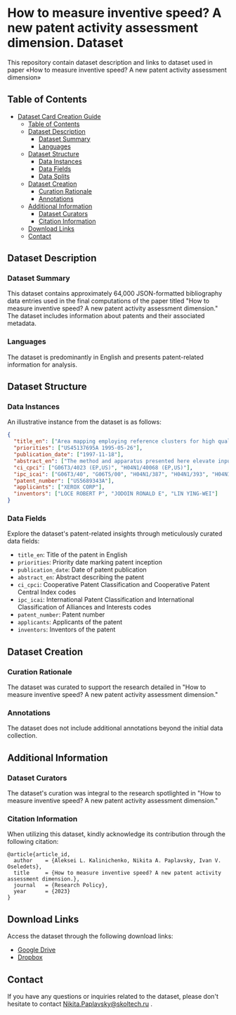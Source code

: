 # How to measure inventive speed? A new patent activity assessment dimension. Dataset
This repository contain dataset description and links to dataset used in paper «How to measure inventive speed? A new patent activity assessment dimension»

## Table of Contents
- [Dataset Card Creation Guide](#dataset-card-creation-guide)
  - [Table of Contents](#table-of-contents)
  - [Dataset Description](#dataset-description)
    - [Dataset Summary](#dataset-summary)
    - [Languages](#languages)
  - [Dataset Structure](#dataset-structure)
    - [Data Instances](#data-instances)
    - [Data Fields](#data-fields)
    - [Data Splits](#data-splits)
  - [Dataset Creation](#dataset-creation)
    - [Curation Rationale](#curation-rationale)
    - [Annotations](#annotations)
  - [Additional Information](#additional-information)
    - [Dataset Curators](#dataset-curators)
    - [Citation Information](#citation-information)
  - [Download Links](#download-links)
  - [Contact](#contact)

## Dataset Description

### Dataset Summary

This dataset contains approximately 64,000 JSON-formatted bibliography data entries used in the final computations of the paper titled "How to measure inventive speed? A new patent activity assessment dimension." The dataset includes information about patents and their associated metadata.

### Languages

The dataset is predominantly in English and presents patent-related information for analysis.

## Dataset Structure

### Data Instances

An illustrative instance from the dataset is as follows:

```json
{
  "title_en": ["Area mapping employing reference clusters for high quality noninteger resolution conversion with enhancement"],
  "priorities": ["US45137695A 1995-05-26"],
  "publication_date": ["1997-11-18"],
  "abstract_en": ["The method and apparatus presented here elevate input image resolution to noninteger multiples of the original. Employing clustered arrangements of output pixels, each pixel is assigned a reference value derived from input signal levels. A template-based enhancement filter refines signal levels before they manifest as high-resolution images."],
  "ci_cpci": ["G06T3/4023 (EP,US)", "H04N1/40068 (EP,US)"],
  "ipc_icai": ["G06T3/40", "G06T5/00", "H04N1/387", "H04N1/393", "H04N1/40"],
  "patent_number": ["US5689343A"],
  "applicants": ["XEROX CORP"],
  "inventors": ["LOCE ROBERT P", "JODOIN RONALD E", "LIN YING-WEI"]
}
```

### Data Fields

Explore the dataset's patent-related insights through meticulously curated data fields:

- `title_en`:  Title of the patent in English
- `priorities`: Priority date marking patent inception
- `publication_date`: Date of patent publication
- `abstract_en`: Abstract describing the patent
- `ci_cpci`: Cooperative Patent Classification and Cooperative Patent Central Index codes
- `ipc_icai`: International Patent Classification and International Classification of Alliances and Interests codes
- `patent_number`: Patent number
- `applicants`: Applicants of the patent
- `inventors`: Inventors of the patent

## Dataset Creation

### Curation Rationale

The dataset was curated to support the research detailed in "How to measure inventive speed? A new patent activity assessment dimension."

### Annotations

The dataset does not include additional annotations beyond the initial data collection.

## Additional Information

### Dataset Curators

The dataset's curation was integral to the research spotlighted in "How to measure inventive speed? A new patent activity assessment dimension."

### Citation Information

When utilizing this dataset, kindly acknowledge its contribution through the following citation:

```
@article{article_id,
  author    = {Aleksei L. Kalinichenko, Nikita A. Paplavsky, Ivan V. Oseledets},
  title     = {How to measure inventive speed? A new patent activity assessment dimension.},
  journal   = {Research Policy},
  year      = {2023}
}
```


## Download Links

Access the dataset through the following download links:

- [Google Drive](URL_PLACEHOLDER_1)
- [Dropbox](URL_PLACEHOLDER_2)

## Contact
If you have any questions or inquiries related to the dataset, please don't hesitate to contact Nikita.Paplavsky@skoltech.ru .
